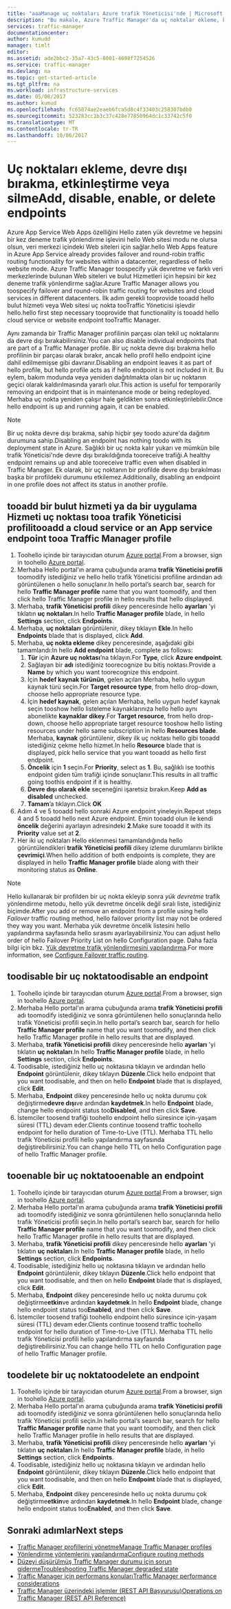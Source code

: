 ```yaml
---
title: "aaaManage uç noktaları Azure trafik Yöneticisi'nde | Microsoft Docs"
description: "Bu makale, Azure Traffic Manager'da uç noktalar ekleme, kaldırma, etkinleştirme ve devre dışı bırakma konularında size yardımcı olacaktır."
services: traffic-manager
documentationcenter: 
author: kumudd
manager: timlt
editor: 
ms.assetid: ade2bbc2-35a7-43c5-8001-4698f7254526
ms.service: traffic-manager
ms.devlang: na
ms.topic: get-started-article
ms.tgt_pltfrm: na
ms.workload: infrastructure-services
ms.date: 05/08/2017
ms.author: kumud
ms.openlocfilehash: fc65874ae2eaeb6fca5d8c4f33403c258307bdb0
ms.sourcegitcommit: 523283cc1b3c37c428e77850964dc1c33742c5f0
ms.translationtype: MT
ms.contentlocale: tr-TR
ms.lasthandoff: 10/06/2017
---
```

# <a name="add-disable-enable-or-delete-endpoints"></a><span data-ttu-id="bd3a0-103">Uç noktaları ekleme, devre dışı bırakma, etkinleştirme veya silme</span><span class="sxs-lookup"><span data-stu-id="bd3a0-103">Add, disable, enable, or delete endpoints</span></span>

<span data-ttu-id="bd3a0-104">Azure App Service Web Apps özelliğini Hello zaten yük devretme ve hepsini bir kez deneme trafik yönlendirme işlevini hello Web sitesi modu ne olursa olsun, veri merkezi içindeki Web siteleri için sağlar.</span><span class="sxs-lookup"><span data-stu-id="bd3a0-104">hello Web Apps feature in Azure App Service already provides failover and round-robin traffic routing functionality for websites within a datacenter, regardless of hello website mode.</span></span> <span data-ttu-id="bd3a0-105">Azure Traffic Manager toospecify yük devretme ve farklı veri merkezlerinde bulunan Web siteleri ve bulut Hizmetleri için hepsini bir kez deneme trafik yönlendirme sağlar.</span><span class="sxs-lookup"><span data-stu-id="bd3a0-105">Azure Traffic Manager allows you toospecify failover and round-robin traffic routing for websites and cloud services in different datacenters.</span></span> <span data-ttu-id="bd3a0-106">İlk adım gerekli tooprovide tooadd hello bulut hizmeti veya Web sitesi uç nokta tooTraffic Yöneticisi işlevdir hello.</span><span class="sxs-lookup"><span data-stu-id="bd3a0-106">hello first step necessary tooprovide that functionality is tooadd hello cloud service or website endpoint tooTraffic Manager.</span></span>

<span data-ttu-id="bd3a0-107">Aynı zamanda bir Traffic Manager profilinin parçası olan tekil uç noktalarını da devre dışı bırakabilirsiniz.</span><span class="sxs-lookup"><span data-stu-id="bd3a0-107">You can also disable individual endpoints that are part of a Traffic Manager profile.</span></span> <span data-ttu-id="bd3a0-108">Bir uç nokta devre dışı bırakma hello profilinin bir parçası olarak bırakır, ancak hello profil hello endpoint içine dahil edilmemişse gibi davranır.</span><span class="sxs-lookup"><span data-stu-id="bd3a0-108">Disabling an endpoint leaves it as part of hello profile, but hello profile acts as if hello endpoint is not included in it.</span></span> <span data-ttu-id="bd3a0-109">Bu eylem, bakım modunda veya yeniden dağıtılmakta olan bir uç noktanın geçici olarak kaldırılmasında yararlı olur.</span><span class="sxs-lookup"><span data-stu-id="bd3a0-109">This action is useful for temporarily removing an endpoint that is in maintenance mode or being redeployed.</span></span> <span data-ttu-id="bd3a0-110">Merhaba uç nokta yeniden çalışır hale geldikten sonra etkinleştirilebilir.</span><span class="sxs-lookup"><span data-stu-id="bd3a0-110">Once hello endpoint is up and running again, it can be enabled.</span></span>

> [!NOTE]
> <span data-ttu-id="bd3a0-111">Bir uç nokta devre dışı bırakma, sahip hiçbir şey toodo azure'da dağıtım durumuna sahip.</span><span class="sxs-lookup"><span data-stu-id="bd3a0-111">Disabling an endpoint has nothing toodo with its deployment state in Azure.</span></span> <span data-ttu-id="bd3a0-112">Sağlıklı bir uç nokta kalır yukarı ve mümkün bile trafik Yöneticisi'nde devre dışı bırakıldığında tooreceive trafiği.</span><span class="sxs-lookup"><span data-stu-id="bd3a0-112">A healthy endpoint remains up and able tooreceive traffic even when disabled in Traffic Manager.</span></span> <span data-ttu-id="bd3a0-113">Ek olarak, bir uç noktanın bir profilde devre dışı bırakılması başka bir profildeki durumunu etkilemez.</span><span class="sxs-lookup"><span data-stu-id="bd3a0-113">Additionally, disabling an endpoint in one profile does not affect its status in another profile.</span></span>

## <a name="tooadd-a-cloud-service-or-an-app-service-endpoint-tooa-traffic-manager-profile"></a><span data-ttu-id="bd3a0-114">tooadd bir bulut hizmeti ya da bir uygulama Hizmeti uç noktası tooa trafik Yöneticisi profili</span><span class="sxs-lookup"><span data-stu-id="bd3a0-114">tooadd a cloud service or an App service endpoint tooa Traffic Manager profile</span></span>

1. <span data-ttu-id="bd3a0-115">Toohello içinde bir tarayıcıdan oturum [Azure portal](http://portal.azure.com).</span><span class="sxs-lookup"><span data-stu-id="bd3a0-115">From a browser, sign in toohello [Azure portal](http://portal.azure.com).</span></span>
2. <span data-ttu-id="bd3a0-116">Merhaba Hello portal'ın arama çubuğunda arama **trafik Yöneticisi profili** toomodify istediğiniz ve hello hello trafik Yöneticisi profiline ardından adı görüntülenen o hello sonuçlanır.</span><span class="sxs-lookup"><span data-stu-id="bd3a0-116">In hello portal’s search bar, search for hello **Traffic Manager profile** name that you want toomodify, and then click hello Traffic Manager profile in hello results that hello displayed.</span></span>
3. <span data-ttu-id="bd3a0-117">Merhaba, **trafik Yöneticisi profili** dikey penceresinde hello **ayarları** 'yi tıklatın **uç noktaları**.</span><span class="sxs-lookup"><span data-stu-id="bd3a0-117">In hello **Traffic Manager profile** blade, in hello **Settings** section, click **Endpoints**.</span></span>
4. <span data-ttu-id="bd3a0-118">Merhaba, **uç noktaları** görüntülenir, dikey tıklayın **Ekle**.</span><span class="sxs-lookup"><span data-stu-id="bd3a0-118">In hello **Endpoints** blade that is displayed, click **Add**.</span></span>
5. <span data-ttu-id="bd3a0-119">Merhaba, **uç nokta ekleme** dikey penceresinde, aşağıdaki gibi tamamlandı:</span><span class="sxs-lookup"><span data-stu-id="bd3a0-119">In hello **Add endpoint** blade, complete as follows:</span></span>
    1. <span data-ttu-id="bd3a0-120">**Tür** için **Azure uç noktası**’na tıklayın.</span><span class="sxs-lookup"><span data-stu-id="bd3a0-120">For **Type**, click **Azure endpoint**.</span></span>
    2. <span data-ttu-id="bd3a0-121">Sağlayan bir **adı** istediğiniz toorecognize bu bitiş noktası.</span><span class="sxs-lookup"><span data-stu-id="bd3a0-121">Provide a **Name** by which you want toorecognize this endpoint.</span></span>
    3. <span data-ttu-id="bd3a0-122">İçin **hedef kaynak türünün**, gelen açılan Merhaba, hello uygun kaynak türü seçin.</span><span class="sxs-lookup"><span data-stu-id="bd3a0-122">For **Target resource type**, from hello drop-down, choose hello appropriate resource type.</span></span>
    4. <span data-ttu-id="bd3a0-123">İçin **hedef kaynak**, gelen açılan Merhaba, hello uygun hedef kaynak seçin tooshow hello listeleme kaynaklarınıza hello hello aynı abonelikte **kaynaklar dikey**.</span><span class="sxs-lookup"><span data-stu-id="bd3a0-123">For **Target resource**, from hello drop-down, choose hello appropriate target resource tooshow hello listing resources under hello same subscription in hello **Resources blade**.</span></span> <span data-ttu-id="bd3a0-124">Merhaba, **kaynak** görüntülenir, dikey ilk uç noktası hello gibi tooadd istediğiniz çekme hello hizmet.</span><span class="sxs-lookup"><span data-stu-id="bd3a0-124">In hello **Resource** blade that is displayed, pick hello service that you want tooadd as hello first endpoint.</span></span>
    5. <span data-ttu-id="bd3a0-125">**Öncelik** için **1** seçin.</span><span class="sxs-lookup"><span data-stu-id="bd3a0-125">For **Priority**, select as **1**.</span></span> <span data-ttu-id="bd3a0-126">Bu, sağlıklı ise toothis endpoint giden tüm trafiği içinde sonuçlanır.</span><span class="sxs-lookup"><span data-stu-id="bd3a0-126">This results in all traffic going toothis endpoint if it is healthy.</span></span>
    6. <span data-ttu-id="bd3a0-127">**Devre dışı olarak ekle** seçeneğini işaretsiz bırakın.</span><span class="sxs-lookup"><span data-stu-id="bd3a0-127">Keep **Add as disabled** unchecked.</span></span>
    7. <span data-ttu-id="bd3a0-128">**Tamam**’a tıklayın.</span><span class="sxs-lookup"><span data-stu-id="bd3a0-128">Click **OK**</span></span>
6.  <span data-ttu-id="bd3a0-129">Adım 4 ve 5 tooadd hello sonraki Azure endpoint yineleyin.</span><span class="sxs-lookup"><span data-stu-id="bd3a0-129">Repeat steps 4 and 5 tooadd hello next Azure endpoint.</span></span> <span data-ttu-id="bd3a0-130">Emin tooadd olun ile kendi **öncelik** değerini ayarlayın adresindeki **2**.</span><span class="sxs-lookup"><span data-stu-id="bd3a0-130">Make sure tooadd it with its **Priority** value set at **2**.</span></span>
7.  <span data-ttu-id="bd3a0-131">Her iki uç noktaları Hello eklenmesi tamamlandığında hello görüntülendikleri **trafik Yöneticisi profili** dikey izleme durumlarını birlikte **çevrimiçi**.</span><span class="sxs-lookup"><span data-stu-id="bd3a0-131">When hello addition of both endpoints is complete, they are displayed in hello **Traffic Manager profile** blade along with their monitoring status as **Online**.</span></span>

> [!NOTE]
> <span data-ttu-id="bd3a0-132">Hello kullanarak bir profilden bir uç nokta ekleyip sonra *yük devretme* trafik yönlendirme metodu, hello yük devretme öncelik değil sıralı liste, istediğiniz biçimde.</span><span class="sxs-lookup"><span data-stu-id="bd3a0-132">After you add or remove an endpoint from a profile using hello *Failover* traffic routing method, hello failover priority list may not be ordered they way you want.</span></span> <span data-ttu-id="bd3a0-133">Merhaba yük devretme öncelik listesini hello yapılandırma sayfasında hello sırasını ayarlayabilirsiniz.</span><span class="sxs-lookup"><span data-stu-id="bd3a0-133">You can adjust hello order of hello Failover Priority List on hello Configuration page.</span></span> <span data-ttu-id="bd3a0-134">Daha fazla bilgi için bkz. [Yük devretme trafik yönlendirmesini yapılandırma](traffic-manager-configure-failover-routing-method.md).</span><span class="sxs-lookup"><span data-stu-id="bd3a0-134">For more information, see [Configure Failover traffic routing](traffic-manager-configure-failover-routing-method.md).</span></span>

## <a name="toodisable-an-endpoint"></a><span data-ttu-id="bd3a0-135">toodisable bir uç nokta</span><span class="sxs-lookup"><span data-stu-id="bd3a0-135">toodisable an endpoint</span></span>

1. <span data-ttu-id="bd3a0-136">Toohello içinde bir tarayıcıdan oturum [Azure portal](http://portal.azure.com).</span><span class="sxs-lookup"><span data-stu-id="bd3a0-136">From a browser, sign in toohello [Azure portal](http://portal.azure.com).</span></span>
2. <span data-ttu-id="bd3a0-137">Merhaba Hello portal'ın arama çubuğunda arama **trafik Yöneticisi profili** adı toomodify istediğiniz ve sonra görüntülenen hello sonuçlarında hello trafik Yöneticisi profili seçin.</span><span class="sxs-lookup"><span data-stu-id="bd3a0-137">In hello portal’s search bar, search for hello  **Traffic Manager profile** name that you want toomodify, and then click hello Traffic Manager profile in hello results that are displayed.</span></span>
3. <span data-ttu-id="bd3a0-138">Merhaba, **trafik Yöneticisi profili** dikey penceresinde hello **ayarları** 'yi tıklatın **uç noktaları**.</span><span class="sxs-lookup"><span data-stu-id="bd3a0-138">In hello **Traffic Manager profile** blade, in hello **Settings** section, click **Endpoints**.</span></span> 
4. <span data-ttu-id="bd3a0-139">Toodisable, istediğiniz hello uç noktasına tıklayın ve ardından hello **Endpoint** görüntülenir, dikey tıklayın **Düzenle**.</span><span class="sxs-lookup"><span data-stu-id="bd3a0-139">Click hello endpoint that you want toodisable, and then on hello **Endpoint** blade that is displayed, click **Edit**.</span></span>
5. <span data-ttu-id="bd3a0-140">Merhaba, **Endpoint** dikey penceresinde hello uç nokta durumu çok değiştirme**devre dışı**ve ardından **kaydetmek**.</span><span class="sxs-lookup"><span data-stu-id="bd3a0-140">In hello **Endpoint** blade, change hello endpoint status too**Disabled**, and then click **Save**.</span></span>
6. <span data-ttu-id="bd3a0-141">İstemciler toosend trafiği toohello endpoint hello süresince için-yaşam süresi (TTL) devam eder.</span><span class="sxs-lookup"><span data-stu-id="bd3a0-141">Clients continue toosend traffic toohello endpoint for hello duration of Time-to-Live (TTL).</span></span> <span data-ttu-id="bd3a0-142">Merhaba TTL hello trafik Yöneticisi profili hello yapılandırma sayfasında değiştirebilirsiniz.</span><span class="sxs-lookup"><span data-stu-id="bd3a0-142">You can change hello TTL on hello Configuration page of hello Traffic Manager profile.</span></span>

## <a name="tooenable-an-endpoint"></a><span data-ttu-id="bd3a0-143">tooenable bir uç nokta</span><span class="sxs-lookup"><span data-stu-id="bd3a0-143">tooenable an endpoint</span></span>

1. <span data-ttu-id="bd3a0-144">Toohello içinde bir tarayıcıdan oturum [Azure portal](http://portal.azure.com).</span><span class="sxs-lookup"><span data-stu-id="bd3a0-144">From a browser, sign in toohello [Azure portal](http://portal.azure.com).</span></span>
2. <span data-ttu-id="bd3a0-145">Merhaba Hello portal'ın arama çubuğunda arama **trafik Yöneticisi profili** adı toomodify istediğiniz ve sonra görüntülenen hello sonuçlarında hello trafik Yöneticisi profili seçin.</span><span class="sxs-lookup"><span data-stu-id="bd3a0-145">In hello portal’s search bar, search for hello  **Traffic Manager profile** name that you want toomodify, and then click hello Traffic Manager profile in hello results that are displayed.</span></span>
3. <span data-ttu-id="bd3a0-146">Merhaba, **trafik Yöneticisi profili** dikey penceresinde hello **ayarları** 'yi tıklatın **uç noktaları**.</span><span class="sxs-lookup"><span data-stu-id="bd3a0-146">In hello **Traffic Manager profile** blade, in hello **Settings** section, click **Endpoints**.</span></span> 
4. <span data-ttu-id="bd3a0-147">Toodisable, istediğiniz hello uç noktasına tıklayın ve ardından hello **Endpoint** görüntülenir, dikey tıklayın **Düzenle**.</span><span class="sxs-lookup"><span data-stu-id="bd3a0-147">Click hello endpoint that you want toodisable, and then on hello **Endpoint** blade that is displayed, click **Edit**.</span></span>
5. <span data-ttu-id="bd3a0-148">Merhaba, **Endpoint** dikey penceresinde hello uç nokta durumu çok değiştirme**etkin**ve ardından **kaydetmek**.</span><span class="sxs-lookup"><span data-stu-id="bd3a0-148">In hello **Endpoint** blade, change hello endpoint status too**Enabled**, and then click **Save**.</span></span>
6. <span data-ttu-id="bd3a0-149">İstemciler toosend trafiği toohello endpoint hello süresince için-yaşam süresi (TTL) devam eder.</span><span class="sxs-lookup"><span data-stu-id="bd3a0-149">Clients continue toosend traffic toohello endpoint for hello duration of Time-to-Live (TTL).</span></span> <span data-ttu-id="bd3a0-150">Merhaba TTL hello trafik Yöneticisi profili hello yapılandırma sayfasında değiştirebilirsiniz.</span><span class="sxs-lookup"><span data-stu-id="bd3a0-150">You can change hello TTL on hello Configuration page of hello Traffic Manager profile.</span></span>

## <a name="toodelete-an-endpoint"></a><span data-ttu-id="bd3a0-151">toodelete bir uç nokta</span><span class="sxs-lookup"><span data-stu-id="bd3a0-151">toodelete an endpoint</span></span>

1. <span data-ttu-id="bd3a0-152">Toohello içinde bir tarayıcıdan oturum [Azure portal](http://portal.azure.com).</span><span class="sxs-lookup"><span data-stu-id="bd3a0-152">From a browser, sign in toohello [Azure portal](http://portal.azure.com).</span></span>
2. <span data-ttu-id="bd3a0-153">Merhaba Hello portal'ın arama çubuğunda arama **trafik Yöneticisi profili** adı toomodify istediğiniz ve sonra görüntülenen hello sonuçlarında hello trafik Yöneticisi profili seçin.</span><span class="sxs-lookup"><span data-stu-id="bd3a0-153">In hello portal’s search bar, search for hello  **Traffic Manager profile** name that you want toomodify, and then click hello Traffic Manager profile in hello results that are displayed.</span></span>
3. <span data-ttu-id="bd3a0-154">Merhaba, **trafik Yöneticisi profili** dikey penceresinde hello **ayarları** 'yi tıklatın **uç noktaları**.</span><span class="sxs-lookup"><span data-stu-id="bd3a0-154">In hello **Traffic Manager profile** blade, in hello **Settings** section, click **Endpoints**.</span></span> 
4. <span data-ttu-id="bd3a0-155">Toodisable, istediğiniz hello uç noktasına tıklayın ve ardından hello **Endpoint** görüntülenir, dikey tıklayın **Düzenle**.</span><span class="sxs-lookup"><span data-stu-id="bd3a0-155">Click hello endpoint that you want toodisable, and then on hello **Endpoint** blade that is displayed, click **Edit**.</span></span>
5. <span data-ttu-id="bd3a0-156">Merhaba, **Endpoint** dikey penceresinde hello uç nokta durumu çok değiştirme**etkin**ve ardından **kaydetmek**.</span><span class="sxs-lookup"><span data-stu-id="bd3a0-156">In hello **Endpoint** blade, change hello endpoint status too**Enabled**, and then click **Save**.</span></span>


## <a name="next-steps"></a><span data-ttu-id="bd3a0-157">Sonraki adımlar</span><span class="sxs-lookup"><span data-stu-id="bd3a0-157">Next steps</span></span>

* [<span data-ttu-id="bd3a0-158">Traffic Manager profillerini yönetme</span><span class="sxs-lookup"><span data-stu-id="bd3a0-158">Manage Traffic Manager profiles</span></span>](traffic-manager-manage-profiles.md)
* [<span data-ttu-id="bd3a0-159">Yönlendirme yöntemlerini yapılandırma</span><span class="sxs-lookup"><span data-stu-id="bd3a0-159">Configure routing methods</span></span>](traffic-manager-configure-routing-method.md)
* [<span data-ttu-id="bd3a0-160">Düzeyi düşürülmüş Traffic Manager durumu için sorun giderme</span><span class="sxs-lookup"><span data-stu-id="bd3a0-160">Troubleshooting Traffic Manager degraded state</span></span>](traffic-manager-troubleshooting-degraded.md)
* [<span data-ttu-id="bd3a0-161">Traffic Manager için performans konuları</span><span class="sxs-lookup"><span data-stu-id="bd3a0-161">Traffic Manager performance considerations</span></span>](traffic-manager-performance-considerations.md)
* [<span data-ttu-id="bd3a0-162">Traffic Manager üzerindeki işlemler (REST API Başvurusu)</span><span class="sxs-lookup"><span data-stu-id="bd3a0-162">Operations on Traffic Manager (REST API Reference)</span></span>](http://go.microsoft.com/fwlink/p/?LinkID=313584)


